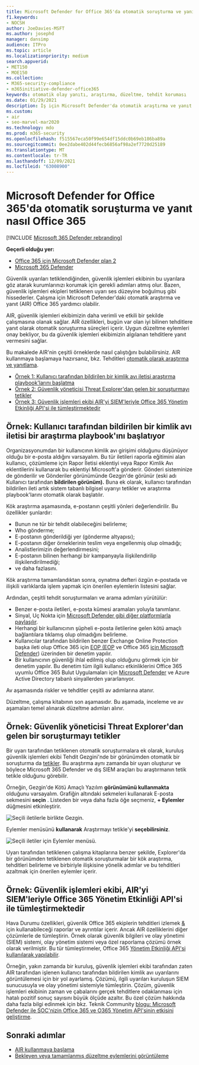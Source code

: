 ```yaml
---
title: Microsoft Defender for Office 365'da otomatik soruşturma ve yanıt nasıl Office 365
f1.keywords:
- NOCSH
author: JoeDavies-MSFT
ms.author: josephd
manager: dansimp
audience: ITPro
ms.topic: article
ms.localizationpriority: medium
search.appverid:
- MET150
- MOE150
ms.collection:
- M365-security-compliance
- m365initiative-defender-office365
keywords: otomatik olay yanıtı, araştırma, düzeltme, tehdit koruması
ms.date: 01/29/2021
description: İş için Microsoft Defender'da otomatik araştırma ve yanıt yeteneklerinin nasıl Office 365
ms.custom:
- air
- seo-marvel-mar2020
ms.technology: mdo
ms.prod: m365-security
ms.openlocfilehash: f515567eca50f99e654df15ddc0b69eb186ba89a
ms.sourcegitcommit: 0ee2dabe402d44fecb6856af98a2ef7720d25189
ms.translationtype: MT
ms.contentlocale: tr-TR
ms.lasthandoff: 12/09/2021
ms.locfileid: "63008900"
---
```

# <a name="how-automated-investigation-and-response-works-in-microsoft-defender-for-office-365"></a>Microsoft Defender for Office 365'da otomatik soruşturma ve yanıt nasıl Office 365

[!INCLUDE [Microsoft 365 Defender rebranding](../includes/microsoft-defender-for-office.md)]

**Geçerli olduğu yer:**
- [Office 365 için Microsoft Defender plan 2](defender-for-office-365.md)
- [Microsoft 365 Defender](../defender/microsoft-365-defender.md)

Güvenlik uyarıları tetiklendiğinden, güvenlik işlemleri ekibinin bu uyarılara göz atarak kurumlarınızı korumak için gerekli adımları atmış olur. Bazen, güvenlik işlemleri ekipleri tetiklenen uyarı ses düzeyine boğulmuş gibi hissederler. Çalışma için Microsoft Defender'daki otomatik araştırma ve yanıt (AIR) Office 365 yardımcı olabilir.

AIR, güvenlik işlemleri ekibimizin daha verimli ve etkili bir şekilde çalışmasına olanak sağlar. AIR özellikleri, bugün var olan iyi bilinen tehditlere yanıt olarak otomatik soruşturma süreçleri içerir. Uygun düzeltme eylemleri onay bekliyor, bu da güvenlik işlemleri ekibimizin algılanan tehditlere yanıt vermesini sağlar.

Bu makalede AIR'nin çeşitli örneklerde nasıl çalıştığını bulabilirsiniz. AIR kullanmaya başlamaya hazırsanız, bkz. Tehditleri [otomatik olarak araştırma ve yanıtlama](office-365-air.md).

- [Örnek 1: Kullanıcı tarafından bildirilen bir kimlik avı iletisi araştırma playbook'larını başlatma](#example-a-user-reported-phish-message-launches-an-investigation-playbook)
- [Örnek 2: Güvenlik yöneticisi Threat Explorer'dan gelen bir soruşturmayı tetikler](#example-a-security-administrator-triggers-an-investigation-from-threat-explorer)
- [Örnek 3: Güvenlik işlemleri ekibi AIR'yi SIEM'leriyle Office 365 Yönetim Etkinliği API'si ile tümleştirmektedir](#example-a-security-operations-team-integrates-air-with-their-siem-using-the-office-365-management-activity-api)

## <a name="example-a-user-reported-phish-message-launches-an-investigation-playbook"></a>Örnek: Kullanıcı tarafından bildirilen bir kimlik avı iletisi bir araştırma playbook'ını başlatıyor

Organizasyonumdan bir kullanıcının kimlik avı girişimi olduğunu düşünüyor olduğu bir e-posta aldığını varsayalım. Bu tür iletileri raporla eğitimini alan kullanıcı, çözümleme için [](enable-the-report-message-add-in.md) Rapor İletisi eklentiyi veya Rapor [](enable-the-report-phish-add-in.md) Kimlik Avı eklentilerini kullanarak bu eklentiyi Microsoft'a gönderir. Gönderi sisteminize de gönderilir ve Gönderiler görünümünde Gezgin'de görünür (eski  adı Kullanıcı tarafından **bildirilen görünüm).** Buna ek olarak, kullanıcı tarafından bildirilen ileti artık sistem tabanlı bilgisel uyarıyı tetikler ve araştırma playbook'larını otomatik olarak başlatılır.

Kök araştırma aşamasında, e-postanın çeşitli yönleri değerlendirilir. Bu özellikler şunlardır:

- Bunun ne tür bir tehdit olabileceğini belirleme;
- Who gönderme;
- E-postanın gönderildiği yer (gönderme altyapısı);
- E-postanın diğer örneklerinin teslim veya engellenmiş olup olmadığı;
- Analistlerimizin değerlendirmesini;
- E-postanın bilinen herhangi bir kampanyayla ilişkilendirilip ilişkilendirilmediği;
- ve daha fazlasını.

Kök araştırma tamamlandıktan sonra, oynatma defteri özgün e-postada ve ilişkili varlıklarda işlem yapmak için önerilen eylemlerin listesini sağlar.

Ardından, çeşitli tehdit soruşturmaları ve arama adımları yürütülür:

- Benzer e-posta iletileri, e-posta kümesi aramaları yoluyla tanımlanır.
- Sinyal, Uç Nokta için [Microsoft Defender gibi diğer platformlarla paylaşılır](/windows/security/threat-protection/microsoft-defender-atp/microsoft-defender-advanced-threat-protection).
- Herhangi bir kullanıcının şüpheli e-posta iletilerine gelen kötü amaçlı bağlantılara tıklamış olup olmadığını belirleme.
- Kullanıcılar tarafından bildirilen benzer Exchange Online Protection başka ileti olup Office 365 için [EOP (EOP](exchange-online-protection-overview.md) ve Office 365 [için Microsoft Defender](defender-for-office-365.md)) üzerinden bir denetim yapılır.
- Bir kullanıcının güvenliği ihlal edilmiş olup olduğunu görmek için bir denetim yapılır. Bu denetim tüm ilgili kullanıcı etkinliklerini Office 365 uyumlu Office 365 Bulut Uygulamaları için [Microsoft Defender](/cloud-app-security) ve Azure Active Directory tabanlı [](/azure/active-directory)sinyallerden yararlanıyor.

Av aşamasında riskler ve tehditler çeşitli av adımlarına atanır.

Düzeltme, çalışma kitabının son aşamasıdır. Bu aşamada, inceleme ve av aşamaları temel alınarak düzeltme adımları  alınır.

## <a name="example-a-security-administrator-triggers-an-investigation-from-threat-explorer"></a>Örnek: Güvenlik yöneticisi Threat Explorer'dan gelen bir soruşturmayı tetikler

Bir uyarı tarafından tetiklenen otomatik soruşturmalara ek olarak, kuruluş güvenlik işlemleri ekibi Tehdit Gezgini'nde bir görünümden otomatik bir soruşturma da [tetikler](threat-explorer.md).  Bu araştırma aynı zamanda bir uyarı oluşturur ve böylece Microsoft 365 Defender ve dış SIEM araçları bu araştırmanın tetik tetikle olduğunu görebilir.

Örneğin, Gezgin'de Kötü Amaçlı Yazılım **görünümünü kullanmakta** olduğunu varsayalım. Grafiğin altındaki sekmeleri kullanarak E-posta sekmesini **seçin** . Listeden bir veya daha fazla öğe seçmeniz, **+ Eylemler** düğmesini etkinleştirir.

![Seçili iletilerle birlikte Gezgin.](../../media/Explorer-Malware-Email-ActionsInvestigate.png)

Eylemler menüsünü **kullanarak** Araştırmayı tetikle'yi **seçebilirsiniz**.

![Seçili iletiler için Eylemler menüsü.](../../media/explorer-malwareview-selectedemails-actions.jpg)

Uyarı tarafından tetiklenen çalışma kitaplarına benzer şekilde, Explorer'da bir görünümden tetiklenen otomatik soruşturmalar bir kök araştırma, tehditleri belirleme ve birbiriyle ilişkisine yönelik adımlar ve bu tehditleri azaltmak için önerilen eylemler içerir.

## <a name="example-a-security-operations-team-integrates-air-with-their-siem-using-the-office-365-management-activity-api"></a>Örnek: Güvenlik işlemleri ekibi, AIR'yi SIEM'leriyle Office 365 Yönetim Etkinliği API'si ile tümleştirmektedir

Hava Durumu özellikleri, güvenlik Office 365 ekiplerin tehditleri izlemek [&](air-view-investigation-results.md) için kullanabileceği raporlar ve ayrıntılar içerir. Ancak AIR özelliklerini diğer çözümlerle de tümleştirin. Örnek olarak güvenlik bilgileri ve olay yönetimi (SIEM) sistemi, olay yönetim sistemi veya özel raporlama çözümü örnek olarak verilmiştir. Bu tür tümleştirmeler, Office 365 [Yönetim Etkinliği API'si kullanılarak yapılabilir](/office/office-365-management-api/office-365-management-activity-api-reference).

Örneğin, yakın zamanda bir kuruluş, güvenlik işlemleri ekibi tarafından zaten AIR tarafından işlenen kullanıcı tarafından bildirilen kimlik avı uyarılarını görüntülemesi için bir yol ayarlamış. Çözümü, ilgili uyarıları kuruluşun SIEM sunucusuyla ve olay yönetimi sistemiyle tümleştirin. Çözüm, güvenlik işlemleri ekibinin zaman ve çabalarını gerçek tehditlere odaklanması için hatalı pozitif sonuç sayısını büyük ölçüde azaltır. Bu özel çözüm hakkında daha fazla bilgi edinmek için bkz. Teknik Community [blogu: Microsoft Defender ile SOC'nizin Office 365 ve O365 Yönetim API'sinin etkisini geliştirme](https://techcommunity.microsoft.com/t5/microsoft-security-and/improve-the-effectiveness-of-your-soc-with-office-365-atp-and/ba-p/1525185).

## <a name="next-steps"></a>Sonraki adımlar

- [AIR kullanmaya başlama](office-365-air.md)
- [Bekleyen veya tamamlanmış düzeltme eylemlerini görüntüleme](air-review-approve-pending-completed-actions.md)
